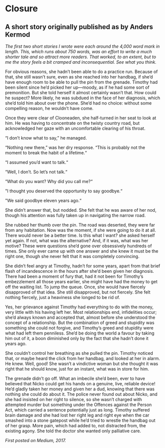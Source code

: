 # Closure

## A short story originally published as by Anders Kermod

_The first two short stories I wrote were each around the 4,000 word mark in length. This, which runs about 750 words, was an effort to write a much shorter tale and so attract more readers. That worked, to an extent, but to me the story feels a bit cramped and inconsequential. See what you think._

For obvious reasons, she hadn’t been able to do a practice run. Because of that, she still wasn’t sure, even as she reached into her handbag, if she’d have enough room to be able to pull the pin from the grenade. Timothy had been silent since he’d picked her up—moody, as if he had some sort of premonition. But she told herself it almost certainly wasn’t that. How could he suspect? More likely, he was subdued in the face of her diagnosis, which she’d told him about over the phone. She’d had no choice: without some compelling reason, he wouldn’t have come.

Once they were clear of Clooneaden, she half-turned in her seat to look at him. He was having to concentrate on the twisty country road, but acknowledged her gaze with an uncomfortable clearing of his throat.

“I don’t know what to say,” he managed.

“Nothing new there,” was her dry response. “This is probably not the moment to break the habit of a lifetime.“

“I assumed you’d want to talk.“

“Well, I don’t. So let’s not talk.“

“What do you want? Why did you call me?“

"I thought you deserved the opportunity to say goodbye.“

"We said goodbye eleven years ago.“

She didn’t answer that, but nodded. She felt that he was aware of her nod, though his attention was fully taken up in navigating the narrow road.

She rubbed her thumb over the pin. The road was deserted, they were far from any habitation. Now was the moment, if she were going to do it at all. There would never be a better time. Is this what I want? she asked herself yet again. If not, what was the alternative? And, if it was, what was her motive? These were questions she’d gone over obsessively hundreds of times. She only ever came up with one answer and she knew it must be the right one, though she never felt that it was completely convincing.

She didn’t feel angry at Timothy, hadn’t for some years, apart from that brief flash of incandescence in the hours after she’d been given her diagnosis. There had been a moment of fury that, had it not been for Timothy’s embezzlement all those years earlier, she might have had the money to get off the waiting list. To jump the queue. Once, she would have fiercely disapproved of that idea. She still disapproved, but not fiercely. She felt nothing fiercely, just a heaviness she longed to be rid of.

Yes, her grievance against Timothy had everything to do with the money, very little with his having left her. Most relationships end, infidelities occur; she’d always known and accepted that, almost before she understood the concept of a relationship. But the combination of greed and stupidity was something she could not forgive, and Timothy’s greed and stupidity were what had left them penniless. She’d be doing the world a favour by taking him out of it, a boon diminished only by the fact that she hadn’t done it years ago.

She couldn’t control her breathing as she pulled the pin. Timothy noticed that, or maybe heard the click from her handbag, and looked at her in alarm. He knew. Well, good! She wasn’t a vindictive woman but she thought it was right that he should know, just for an instant, what was in store for him.

The grenade didn’t go off. What an imbecile she’d been, ever to have believed that Nicko could get his hands on a genuine, live, reliable device! He’d gladly taken her money and given her a dud, knowing that there was nothing she could do about it. The police never found out about Nicko, and she had insisted on her right to silence, so she wasn’t charged with attempted murder but something under the Offences against the Person Act, which carried a sentence potentially just as long. Timothy suffered brain damage and she had lost her right leg and right eye when the car smashed into a stone gatepost while he’d tried to wrestle the handbag out of her grasp. More pain, which had added to, not distracted from, the existing agony. She told the doctor she wanted only palliative care.

_First posted on Medium, 2017._

